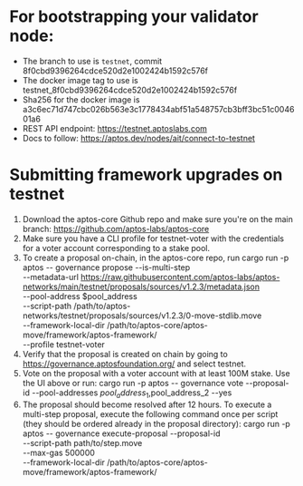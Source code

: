 # For bootstrapping your validator node:

- The branch to use is `testnet`, commit 8f0cbd9396264cdce520d2e1002424b1592c576f
- The docker image tag to use is testnet_8f0cbd9396264cdce520d2e1002424b1592c576f
- Sha256 for the docker image is a3c6ec71d747cbc026b563e3c1778434abf51a548757cb3bff3bc51c004601a6
- REST API endpoint: https://testnet.aptoslabs.com
- Docs to follow: https://aptos.dev/nodes/ait/connect-to-testnet

# Submitting framework upgrades on testnet
1. Download the aptos-core Github repo and make sure you're on the main branch: https://github.com/aptos-labs/aptos-core
2. Make sure you have a CLI profile for testnet-voter with the credentials for a voter account corresponding
to a stake pool.
3. To create a proposal on-chain, in the aptos-core repo, run
cargo run -p aptos -- governance propose --is-multi-step \
--metadata-url https://raw.githubusercontent.com/aptos-labs/aptos-networks/main/testnet/proposals/sources/v1.2.3/metadata.json \
--pool-address $pool_address \
--script-path /path/to/aptos-networks/testnet/proposals/sources/v1.2.3/0-move-stdlib.move \
--framework-local-dir /path/to/aptos-core/aptos-move/framework/aptos-framework/ \
--profile testnet-voter
4. Verify that the proposal is created on chain by going to https://governance.aptosfoundation.org/ and select testnet.
5. Vote on the proposal with a voter account with at least 100M stake. Use the UI above or run:
cargo run -p aptos -- governance vote --proposal-id <proposal-id> --pool-addresses $pool_address_1,$pool_address_2 --yes
6. The proposal should become resolved after 12 hours. To execute a multi-step proposal, execute the following command
once per script (they should be ordered already in the proposal directory):
cargo run -p aptos -- governance execute-proposal --proposal-id <proposal-id> \
--script-path path/to/step.move \
--max-gas 500000 \
--framework-local-dir /path/to/aptos-core/aptos-move/framework/aptos-framework/
